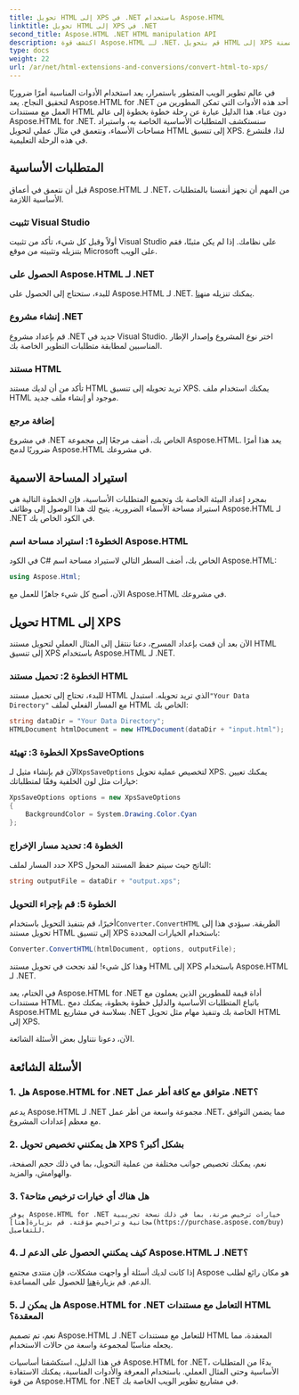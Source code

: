 ```yaml
---
title: تحويل HTML إلى XPS في .NET باستخدام Aspose.HTML
linktitle: تحويل HTML إلى XPS في .NET
second_title: Aspose.HTML .NET HTML manipulation API
description: اكتشف قوة Aspose.HTML لـ .NET. قم بتحويل HTML إلى XPS بسهولة. المتطلبات الأساسية ودليل خطوة بخطوة والأسئلة الشائعة متضمنة.
type: docs
weight: 22
url: /ar/net/html-extensions-and-conversions/convert-html-to-xps/
---
```


في عالم تطوير الويب المتطور باستمرار، يعد استخدام الأدوات المناسبة أمرًا ضروريًا لتحقيق النجاح. يعد Aspose.HTML for .NET أحد هذه الأدوات التي تمكن المطورين من العمل مع مستندات HTML دون عناء. هذا الدليل عبارة عن رحلة خطوة بخطوة إلى عالم Aspose.HTML for .NET. سنستكشف المتطلبات الأساسية الخاصة به، واستيراد مساحات الأسماء، ونتعمق في مثال عملي لتحويل HTML إلى تنسيق XPS. لذا، فلنشرع في هذه الرحلة التعليمية.

## المتطلبات الأساسية

قبل أن نتعمق في أعماق Aspose.HTML لـ .NET، من المهم أن نجهز أنفسنا بالمتطلبات الأساسية اللازمة.

### تثبيت Visual Studio

أولاً وقبل كل شيء، تأكد من تثبيت Visual Studio على نظامك. إذا لم يكن مثبتًا، فقم بتنزيله وتثبيته من موقع Microsoft على الويب.

### الحصول على Aspose.HTML لـ .NET

 للبدء، ستحتاج إلى الحصول على Aspose.HTML لـ .NET. يمكنك تنزيله من[هنا](https://releases.aspose.com/html/net/).

### إنشاء مشروع .NET

قم بإعداد مشروع .NET جديد في Visual Studio. اختر نوع المشروع وإصدار الإطار المناسبين لمطابقة متطلبات التطوير الخاصة بك.

### مستند HTML

تأكد من أن لديك مستند HTML تريد تحويله إلى تنسيق XPS. يمكنك استخدام ملف HTML موجود أو إنشاء ملف جديد.

### إضافة مرجع

في مشروع .NET الخاص بك، أضف مرجعًا إلى مجموعة Aspose.HTML. يعد هذا أمرًا ضروريًا لدمج Aspose.HTML في مشروعك.

## استيراد المساحة الاسمية

بمجرد إعداد البيئة الخاصة بك وتجميع المتطلبات الأساسية، فإن الخطوة التالية هي استيراد مساحة الأسماء الضرورية. يتيح لك هذا الوصول إلى وظائف Aspose.HTML لـ .NET في الكود الخاص بك.

### الخطوة 1: استيراد مساحة اسم Aspose.HTML

في الكود C# الخاص بك، أضف السطر التالي لاستيراد مساحة اسم Aspose.HTML:

```csharp
using Aspose.Html;
```

الآن، أصبح كل شيء جاهزًا للعمل مع Aspose.HTML في مشروعك.

## تحويل HTML إلى XPS

الآن بعد أن قمت بإعداد المسرح، دعنا ننتقل إلى المثال العملي لتحويل مستند HTML إلى تنسيق XPS باستخدام Aspose.HTML لـ .NET.

### الخطوة 2: تحميل مستند HTML

 للبدء، تحتاج إلى تحميل مستند HTML الذي تريد تحويله. استبدل`"Your Data Directory"` مع المسار الفعلي لملف HTML الخاص بك:

```csharp
string dataDir = "Your Data Directory";
HTMLDocument htmlDocument = new HTMLDocument(dataDir + "input.html");
```

### الخطوة 3: تهيئة XpsSaveOptions

 الآن قم بإنشاء مثيل لـ`XpsSaveOptions` لتخصيص عملية تحويل XPS. يمكنك تعيين خيارات مثل لون الخلفية وفقًا لمتطلباتك:

```csharp
XpsSaveOptions options = new XpsSaveOptions
{
    BackgroundColor = System.Drawing.Color.Cyan
};
```

### الخطوة 4: تحديد مسار الإخراج

حدد المسار لملف XPS الناتج حيث سيتم حفظ المستند المحول:

```csharp
string outputFile = dataDir + "output.xps";
```

### الخطوة 5: قم بإجراء التحويل

 أخيرًا، قم بتنفيذ التحويل باستخدام`Converter.ConvertHTML` الطريقة. سيؤدي هذا إلى تحويل مستند HTML إلى تنسيق XPS باستخدام الخيارات المحددة:

```csharp
Converter.ConvertHTML(htmlDocument, options, outputFile);
```

وهذا كل شيء! لقد نجحت في تحويل مستند HTML إلى XPS باستخدام Aspose.HTML لـ .NET.

في الختام، يعد Aspose.HTML for .NET أداة قيمة للمطورين الذين يعملون مع مستندات HTML. باتباع المتطلبات الأساسية والدليل خطوة بخطوة، يمكنك دمج Aspose.HTML بسلاسة في مشاريع .NET الخاصة بك وتنفيذ مهام مثل تحويل HTML إلى XPS.

الآن، دعونا نتناول بعض الأسئلة الشائعة.

## الأسئلة الشائعة

### 1. هل Aspose.HTML for .NET متوافق مع كافة أطر عمل .NET؟
   يدعم Aspose.HTML لـ .NET مجموعة واسعة من أطر عمل .NET، مما يضمن التوافق مع معظم إعدادات المشروع.

### 2. هل يمكنني تخصيص تحويل XPS بشكل أكبر؟
   نعم، يمكنك تخصيص جوانب مختلفة من عملية التحويل، بما في ذلك حجم الصفحة، والهوامش، والمزيد.

### 3. هل هناك أي خيارات ترخيص متاحة؟
    يوفر Aspose.HTML for .NET خيارات ترخيص مرنة، بما في ذلك نسخة تجريبية مجانية وتراخيص مؤقتة. قم بزيارة[هنا](https://purchase.aspose.com/buy) للتفاصيل.

### 4. كيف يمكنني الحصول على الدعم لـ Aspose.HTML لـ .NET؟
   إذا كانت لديك أسئلة أو واجهت مشكلات، فإن منتدى مجتمع Aspose هو مكان رائع لطلب الدعم. قم بزيارة[هنا](https://forum.aspose.com/) للحصول على المساعدة.

### 5. هل يمكن لـ Aspose.HTML for .NET التعامل مع مستندات HTML المعقدة؟
   نعم، تم تصميم Aspose.HTML لـ .NET للتعامل مع مستندات HTML المعقدة، مما يجعله مناسبًا لمجموعة واسعة من حالات الاستخدام.

في هذا الدليل، استكشفنا أساسيات Aspose.HTML for .NET، بدءًا من المتطلبات الأساسية وحتى المثال العملي. باستخدام المعرفة والأدوات المناسبة، يمكنك الاستفادة من قوة Aspose.HTML for .NET في مشاريع تطوير الويب الخاصة بك.